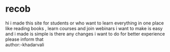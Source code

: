 # recob
hi i made this site for students or who want to learn everything in one place like reading books , learn courses and join webinars i want to make is easy and i made is simple is there any changes i want to do for better experience please inform that
<br>
author:-khadarvali
